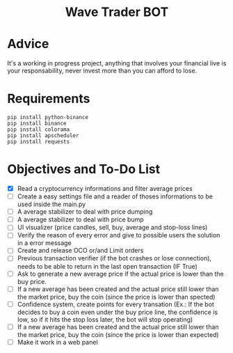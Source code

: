 <h1 align="center">Wave Trader BOT</h1>

# Advice
It's a working in progress project, anything that involves your financial live is your responsability, never invest more than you can afford to lose.
 
# Requirements
```
pip install python-binance
pip install binance
pip install colorama
pip install apscheduler
pip install requests
```

# Objectives and To-Do List
- [X] Read a cryptocurrency informations and filter average prices
- [ ] Create a easy settings file and a reader of thoses informations to be used inside the main.py
- [ ] A average stabilizer to deal with price dumping
- [ ] A average stabilizer to deal with price bump
- [ ] UI visualizer (price candles, sell, buy, average and stop-loss lines)
- [ ] Verify the reason of every error and give to possible users the solution in a error message
- [ ] Create and release OCO or/and Limit orders
- [ ] Previous transaction verifier (if the bot crashes or lose connection), needs to be able to return in the last open transaction (IF True)
- [ ] Ask to generate a new average price if the actual price is lower than the buy price.
- [ ] If a new average has been created and the actual price still lower than the market price, buy the coin (since the price is lower than spected)
- [ ] Confidence system, create points for every transation (Ex.: If the bot decides to buy a coin even under the buy price line, the confidence is low, so if it hits the stop loss later, the bot will stop operating)
- [ ] If a new average has been created and the actual price still lower than the market price, buy the coin (since the price is lower than expected)
- [ ] Make it work in a web panel
